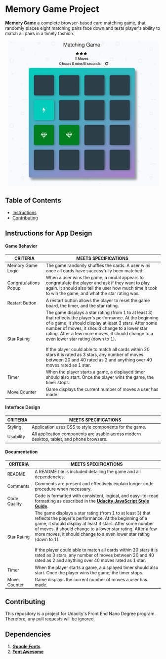 # Memory Game Project

**Memory Game** a complete browser-based card matching game, that randomly places eight matching pairs face down and tests player's ability to match all pairs in a timely fashion.

<p align="center">
  <img src="\img\game_screen_capture_1.png">
</p>

## Table of Contents

* [Instructions](#instructions)
* [Contributing](#contributing)

## Instructions for App Design

#### Game Behavior

|  CRITERIA| MEETS SPECIFICATIONS   |
|---|---|
| Memory Game Logic  |  The game randomly shuffles the cards. A user wins once all cards have successfully been matched. |
| Congratulations Popup  |  When a user wins the game, a modal appears to congratulate the player and ask if they want to play again. It should also tell the user how much time it took to win the game, and what the star rating was. |
| Restart Button  |  A restart button allows the player to reset the game board, the timer, and the star rating. |
| Star Rating  |  The game displays a star rating (from 1 to at least 3) that reflects the player's performance. At the beginning of a game, it should display at least 3 stars. After some number of moves, it should change to a lower star rating. After a few more moves, it should change to a even lower star rating (down to 1).<br><br> If the player could able to match all cards within 20 stars it is rated as 3 stars, any number of moves between 20 and 40 rated as 2 and anything over 40 moves rated as 1 star. |
| Timer  | When the player starts a game, a displayed timer should also start. Once the player wins the game, the timer stops.  |
| Move Counter  | 	Game displays the current number of moves a user has made. |

#### Interface Design

|  CRITERIA| MEETS SPECIFICATIONS   |
|---|---|
| Styling |  Application uses CSS to style components for the game. |
| Usability  |  All application components are usable across modern desktop, tablet, and phone browsers. |

#### Documentation

|  CRITERIA| MEETS SPECIFICATIONS   |
|---|---|
| README  |  A README file is included detailing the game and all dependencies. |
| Comments  |  Comments are present and effectively explain longer code procedure when necessary. |
| Code Quality  |  Code is formatted with consistent, logical, and easy-to-read formatting as described in the [**Udacity JavaScript Style Guide**](http://udacity.github.io/frontend-nanodegree-styleguide/javascript.html).  |
| Star Rating  |  The game displays a star rating (from 1 to at least 3) that reflects the player's performance. At the beginning of a game, it should display at least 3 stars. After some number of moves, it should change to a lower star rating. After a few more moves, it should change to a even lower star rating (down to 1).<br><br> If the player could able to match all cards within 20 stars it is rated as 3 stars, any number of moves between 20 and 40 rated as 2 and anything over 40 moves rated as 1 star. |
| Timer  | When the player starts a game, a displayed timer should also start. Once the player wins the game, the timer stops.  |
| Move Counter  | 	Game displays the current number of moves a user has made. |

## Contributing

This repository is a project for Udacity's Front End Nano Degree program. Therefore, any pull requests will be ignored.


## Dependencies

1. [**Google Fonts**](https://fonts.google.com)
2. [**Font Awesome**](https://fontawesome.com/)
